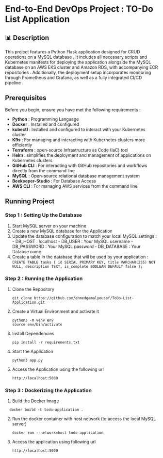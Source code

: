 # End-to-End DevOps Project : TO-Do List Application
## 📊 Description 
This project features a Python Flask application designed for CRUD operations on a MySQL database . It includes all necessary scripts and Kubernetes manifests for deploying the application alongside the MySQL database on an AWS EKS cluster and Amazon RDS, with accompanying ECR repositories . Additionally, the deployment setup incorporates monitoring through Prometheus and Grafana, as well as a fully integrated CI/CD pipeline .
## Prerequisites 
Before you begin, ensure you have met the following requirements :

- **Python** : Programming Language
- **Docker** : Installed and configured
- **kubectl** : Installed and configured to interact with your Kubernetes cluster
- **K9s** : For managing and interacting with Kubernetes clusters more efficiently
- **Terraform** : open-source Infrastructure as Code (IaC) tool
- **Helm** : simplifies the deployment and management of applications on Kubernetes clusters
- **GitHub CLI** : For interacting with GitHub repositories and workflows directly from the command line
- **MySQL** : Open-source relational database management system
- **Beekeeper-Studio** : For Database Access
- **AWS CLI** : For managing AWS services from the command line

## Running Project
### Step 1 : Setting Up the Database
1. Start MySQL server on your machine
2. Create a new MySQL database for the Application
3. Update the database configuration to match your local MySQL settings : 
       - DB_HOST : localhost
       - DB_USER : Your MySQL username 
       - DB_PASSWORD : Your MySQL password
       - DB_DATABASE : Your Databse name 
4. Create a table in the database that will be used by your application :
       ```
       CREATE TABLE tasks (
       id SERIAL PRIMARY KEY,
       title VARCHAR(255) NOT NULL,
       description TEXT,
       is_complete BOOLEAN DEFAULT false
       );
       ```

### Step 2 : Running the Application
1. Clone the Repository 
   ```    
   git clone https://github.com/ahmedgamalyousef/ToDo-List-Application.git
   ```
2. Create a Virtual Environment and activate it 
   ```
   python3 -m venv env
   source env/bin/activate   
    ```
3. Install Dependencies 
   ```
   pip install -r requirements.txt
   ``` 
    
4. Start the Application 
   ```
   python3 app.py
   ``` 
5. Access the Application using the following url  
   ```
   http://localhost:5000
   ```
### Step 3 : Dockerizing the Application
1. Build the Docker Image 
 ```
   docker build -t todo-application .
 ```
2. Run the docker container with host network (to access the local MySQL server)  
   ```
   docker run --network=host todo-application
   ```
3. Access the application using following url 
   ```
   http://localhost:5000
   ```